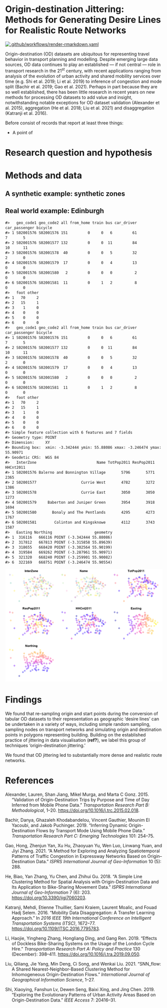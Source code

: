 
<!-- README.md is generated from README.Rmd. Please edit that file -->

# Origin-destination Jittering: Methods for Generating Desire Lines for Realistic Route Networks

<!-- badges: start -->

[![.github/workflows/render-rmarkdown.yaml](https://github.com/Robinlovelace/odjitter/actions/workflows/render-rmarkdown.yaml/badge.svg)](https://github.com/Robinlovelace/odjitter/actions/workflows/render-rmarkdown.yaml)
<!-- badges: end -->

Origin-destination (OD) datasets are ubiquitous for representing travel
behavior in transport planning and modelling. Despite emerging large
data sources, OD data continues to play an established — if not central
— role in transport research in the 21<sup>st</sup> century, with recent
applications ranging from analysis of the evolution of urban activity
and shared mobility services over time (e.g. Shi et al. 2019; Li et al.
2019) to inference of congestion and mode split (Bachir et al. 2019; Gao
et al. 2021). Perhaps in part because they are so well established,
there has been little research in recent years on new methods for
processing OD datasets to add value and insight, notwithstanding notable
exceptions for OD dataset validation (Alexander et al. 2015),
aggregation (He et al. 2018; Liu et al. 2021) and disaggregation
(Katranji et al. 2016).

Before consist of records that report at least three things:

-   A point of

# Research question and hypothesis

# Methods and data

## A synthetic example: synthetic zones

## Real world example: Edinburgh

    #>   geo_code1 geo_code2 all from_home train bus car_driver car_passenger bicycle
    #> 1 S02001576 S02001576 151         0     0   6         61             7       5
    #> 2 S02001576 S02001577 132         0     0  11         84            10      11
    #> 3 S02001576 S02001578  40         0     0   5         32             2       0
    #> 4 S02001576 S02001579  17         0     0   4         13             0       0
    #> 5 S02001576 S02001580   2         0     0   0          2             0       0
    #> 6 S02001576 S02001581  11         0     1   2          8             0       0
    #>   foot other
    #> 1   70     2
    #> 2   15     1
    #> 3    1     0
    #> 4    0     0
    #> 5    0     0
    #> 6    0     0
    #>   geo_code1 geo_code2 all from_home train bus car_driver car_passenger bicycle
    #> 1 S02001576 S02001576 151         0     0   6         61             7       5
    #> 2 S02001576 S02001577 132         0     0  11         84            10      11
    #> 3 S02001576 S02001578  40         0     0   5         32             2       0
    #> 4 S02001576 S02001579  17         0     0   4         13             0       0
    #> 5 S02001576 S02001580   2         0     0   0          2             0       0
    #> 6 S02001576 S02001581  11         0     1   2          8             0       0
    #>   foot other
    #> 1   70     2
    #> 2   15     1
    #> 3    1     0
    #> 4    0     0
    #> 5    0     0
    #> 6    0     0
    #> Simple feature collection with 6 features and 7 fields
    #> Geometry type: POINT
    #> Dimension:     XY
    #> Bounding box:  xmin: -3.342444 ymin: 55.88086 xmax: -3.246474 ymax: 55.90971
    #> Geodetic CRS:  WGS 84
    #>   InterZone                           Name TotPop2011 ResPop2011 HHCnt2011
    #> 1 S02001576 Balerno and Bonnington Village       5796       5771      2365
    #> 2 S02001577                    Currie West       4782       3272      1386
    #> 3 S02001578                    Currie East       3050       3050      1273
    #> 4 S02001579     Baberton and Juniper Green       3954       3918      1694
    #> 5 S02001580       Bonaly and The Pentlands       4295       4273      1767
    #> 6 S02001581        Colinton and Kingsknowe       4112       3743      1587
    #>   Easting Northing                   geometry
    #> 1  316116   666116 POINT (-3.342444 55.88086)
    #> 2  317812   667813 POINT (-3.315858 55.89639)
    #> 3  318655   668420 POINT (-3.302564 55.90199)
    #> 4  319584   669262 POINT (-3.287961 55.90971)
    #> 5  321320   668240 POINT (-3.259901 55.90082)
    #> 6  322169   668751 POINT (-3.246474 55.90554)

![](README_files/figure-gfm/overview-1.png)<!-- -->

# Findings

We found that re-sampling origin and start points during the conversion
of tabular OD datasets to their representation as geographic ‘desire
lines’ can be undertaken in a variety of ways, including simple random
sampling, sampling nodes on transport networks and simulating origin and
destination points in polygons representing building. Building on the
established practice of jittering in data visualisation (**ref?**), we
label this group of techniques ‘origin-destination jittering.’

We found that OD jittering led to substantially more dense and realistic
route networks.

# References

<div id="refs" class="references csl-bib-body hanging-indent">

<div id="ref-alexander_validation_2015" class="csl-entry">

Alexander, Lauren, Shan Jiang, Mikel Murga, and Marta C Gonz. 2015.
“Validation of Origin-Destination Trips by Purpose and Time of Day
Inferred from Mobile Phone Data.” *Transportation Research Part B:
Methodological*, 1–20. <https://doi.org/10.1016/j.trc.2015.02.018>.

</div>

<div id="ref-bachir_inferring_2019" class="csl-entry">

Bachir, Danya, Ghazaleh Khodabandelou, Vincent Gauthier, Mounim El
Yacoubi, and Jakob Puchinger. 2019. “Inferring Dynamic
Origin-Destination Flows by Transport Mode Using Mobile Phone Data.”
*Transportation Research Part C: Emerging Technologies* 101: 254–75.

</div>

<div id="ref-gao_method_2021" class="csl-entry">

Gao, Hong, Zhenjun Yan, Xu Hu, Zhaoyuan Yu, Wen Luo, Linwang Yuan, and
Jiyi Zhang. 2021. “A Method for Exploring and Analyzing Spatiotemporal
Patterns of Traffic Congestion in Expressway Networks Based on
Origin–Destination Data.” *ISPRS International Journal of
Geo-Information* 10 (5): 288.

</div>

<div id="ref-he_simple_2018" class="csl-entry">

He, Biao, Yan Zhang, Yu Chen, and Zhihui Gu. 2018. “A Simple Line
Clustering Method for Spatial Analysis with Origin-Destination Data and
Its Application to Bike-Sharing Movement Data.” *ISPRS International
Journal of Geo-Information* 7 (6): 203.
<https://doi.org/10.3390/ijgi7060203>.

</div>

<div id="ref-katranji_mobility_2016" class="csl-entry">

Katranji, Mehdi, Etienne Thuillier, Sami Kraiem, Laurent Moalic, and
Fouad Hadj Selem. 2016. “Mobility Data Disaggregation: A Transfer
Learning Approach.” In *2016 IEEE 19th International Conference on
Intelligent Transportation Systems (ITSC)*, 1672–77.
<https://doi.org/10.1109/ITSC.2016.7795783>.

</div>

<div id="ref-li_effects_2019" class="csl-entry">

Li, Haojie, Yingheng Zhang, Hongliang Ding, and Gang Ren. 2019. “Effects
of Dockless Bike-Sharing Systems on the Usage of the London Cycle Hire.”
*Transportation Research Part A: Policy and Practice* 130 (December):
398–411. <https://doi.org/10.1016/j.tra.2019.09.050>.

</div>

<div id="ref-liu_snn_2021" class="csl-entry">

Liu, Qiliang, Jie Yang, Min Deng, Ci Song, and Wenkai Liu. 2021.
“SNN\_flow: A Shared Nearest-Neighbor-Based Clustering Method for
Inhomogeneous Origin-Destination Flows.” *International Journal of
Geographical Information Science*, 1–27.

</div>

<div id="ref-shi_exploring_2019" class="csl-entry">

Shi, Xiaoying, Fanshun Lv, Dewen Seng, Baixi Xing, and Jing Chen. 2019.
“Exploring the Evolutionary Patterns of Urban Activity Areas Based on
Origin-Destination Data.” *IEEE Access* 7: 20416–31.

</div>

</div>
